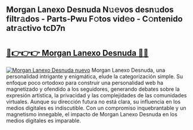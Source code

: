 ## Morgan Lanexo Desnuda N𝚞𝚎vos desn𝚞dos filtr𝚊dos - Parts-Pwu F𝚘tos vid𝚎o - C𝚘ntenido atr𝚊ctivo tcD7n

# <h2><a href="http://mbbhab.tromn.icu/?c=Morgan+Lanexo+Desnuda">🔗👉👉👉 Morgan Lanexo Desnuda 🔗🔗</a></h2>

[![Morgan Lanexo Desnuda nuevo](https://i.imgur.com/pEAQMta.gif)](http://mbbhab.tromn.icu/?c=Morgan+Lanexo+Desnuda)
Morgan Lanexo Desnuda, una personalidad intrigante y enigmática, elude la categorización simple. Su enfoque poco ortodoxo para construir una personalidad web ha magnetizado y ofendido a los seguidores, generando debates sobre la expresión artística, la privacidad y las complejidades de las comunidades virtuales. Aunque su dirección futura no está clara, su influencia en los medios digitales es indiscutible. Con un compromiso inquebrantable y un magnetismo innegable, el impacto de Morgan Lanexo Desnuda en los medios digitales es imparable.
